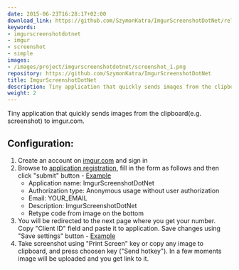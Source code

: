 ```yaml
---
date: 2015-06-23T16:28:17+02:00
download_link: https://github.com/SzymonKatra/ImgurScreenshotDotNet/releases/latest
keywords:
- imgurscreenshotdotnet
- imgur
- screenshot
- simple
images:
- /images/project/imgurscreenshotdotnet/screenshot_1.png
repository: https://github.com/SzymonKatra/ImgurScreenshotDotNet
title: ImgurScreenshotDotNet
description: Tiny application that quickly sends images from the clipboard(e.g. screenshot) to imgur.com
weight: 2
---
```


Tiny application that quickly sends images from the clipboard(e.g. screenshot) to imgur.com.

## Configuration:
1. Create an account on [imgur.com](http://imgur.com/) and sign in
2. Browse to [application registration](https://api.imgur.com/oauth2/addclient), fill in the form as follows and then click "submit" button - [Example](/images/project/imgurscreenshotdotnet/tutorial_1.png)
	- Application name: ImgurScreenshotDotNet
	- Authorization type: Anonymous usage without user authorization
	- Email: YOUR_EMAIL
	- Description: ImgurScreenshotDotNet
	- Retype code from image on the bottom
3. You will be redirected to the next page where you get your number. Copy "Client ID" field and paste it to application. Save changes using "Save settings" button - [Example](/images/project/imgurscreenshotdotnet/tutorial_2.png)
4. Take screenshot using "Print Screen" key or copy any image to clipboard, and press choosen key ("Send hotkey"). In a few moments image will be uploaded and you get link to it.